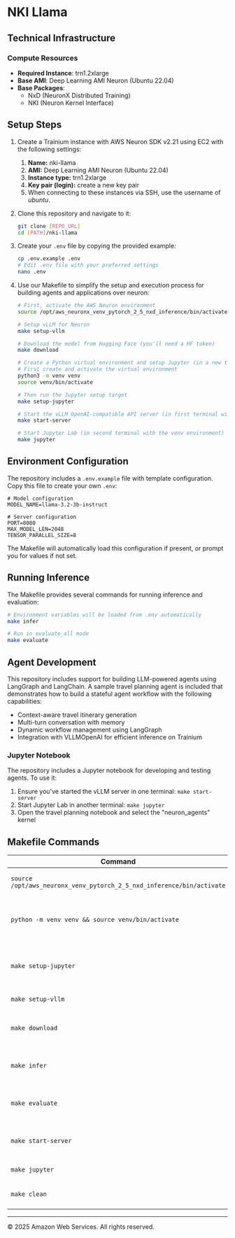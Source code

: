 # NKI Llama

## Technical Infrastructure

### Compute Resources
- **Required Instance**: trn1.2xlarge
- **Base AMI**: Deep Learning AMI Neuron (Ubuntu 22.04)
- **Base Packages**:
  - NxD (NeuronX Distributed Training)
  - NKI (Neuron Kernel Interface)

## Setup Steps

1. Create a Trainium instance with AWS Neuron SDK v2.21 using EC2 with the following settings:
    1. **Name:** nki-llama
    2. **AMI:** Deep Learning AMI Neuron (Ubuntu 22.04)
    3. **Instance type:** trn1.2xlarge
    4. **Key pair (login):** create a new key pair
    5. When connecting to these instances via SSH, use the username of *ubuntu*.

2. Clone this repository and navigate to it:
   ```bash
   git clone [REPO_URL]
   cd [PATH]/nki-llama
   ```

3. Create your `.env` file by copying the provided example:
   ```bash
   cp .env.example .env
   # Edit .env file with your preferred settings
   nano .env
   ```

4. Use our Makefile to simplify the setup and execution process for building agents and applications over neuron:
   
   ```bash
   # First, activate the AWS Neuron environment
   source /opt/aws_neuronx_venv_pytorch_2_5_nxd_inference/bin/activate
   
   # Setup vLLM for Neuron
   make setup-vllm
   
   # Download the model from Hugging Face (you'll need a HF token)
   make download
   
   # Create a Python virtual environment and setup Jupyter (in a new terminal)
   # First create and activate the virtual environment
   python3 -m venv venv
   source venv/bin/activate
   
   # Then run the Jupyter setup target
   make setup-jupyter
   
   # Start the vLLM OpenAI-compatible API server (in first terminal with Neuron environment)
   make start-server
   
   # Start Jupyter Lab (in second terminal with the venv environment)
   make jupyter
   ```

## Environment Configuration

The repository includes a `.env.example` file with template configuration. Copy this file to create your own `.env`:

```
# Model configuration
MODEL_NAME=llama-3.2-3b-instruct

# Server configuration
PORT=8080
MAX_MODEL_LEN=2048
TENSOR_PARALLEL_SIZE=8
```

The Makefile will automatically load this configuration if present, or prompt you for values if not set.

## Running Inference

The Makefile provides several commands for running inference and evaluation:

```bash
# Environment variables will be loaded from .env automatically
make infer

# Run in evaluate_all mode
make evaluate
```

## Agent Development

This repository includes support for building LLM-powered agents using LangGraph and LangChain. A sample travel planning agent is included that demonstrates how to build a stateful agent workflow with the following capabilities:

- Context-aware travel itinerary generation
- Multi-turn conversation with memory
- Dynamic workflow management using LangGraph
- Integration with VLLMOpenAI for efficient inference on Trainium

### Jupyter Notebook

The repository includes a Jupyter notebook for developing and testing agents. To use it:

1. Ensure you've started the vLLM server in one terminal: `make start-server`
2. Start Jupyter Lab in another terminal: `make jupyter`
3. Open the travel planning notebook and select the "neuron_agents" kernel

## Makefile Commands

| Command | Description |
|---------|-------------|
| `source /opt/aws_neuronx_venv_pytorch_2_5_nxd_inference/bin/activate` | Activate AWS Neuron environment |
| `python -m venv venv && source venv/bin/activate` | Create and activate local Python virtual environment |
| `make setup-jupyter` | Install requirements and setup Jupyter kernel |
| `make setup-vllm` | Setup vLLM for Neuron |
| `make download` | Download model from Hugging Face |
| `make infer` | Run inference in generate mode |
| `make evaluate` | Run inference in evaluate_all mode |
| `make start-server` | Start vLLM OpenAI-compatible API server |
| `make jupyter` | Run Jupyter Lab server |
| `make clean` | Remove generated files |


---

© 2025 Amazon Web Services. All rights reserved.
